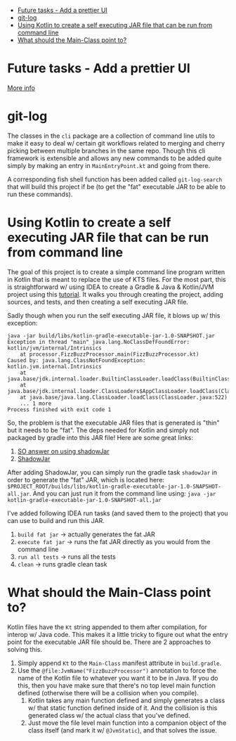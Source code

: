 <!-- START doctoc generated TOC please keep comment here to allow auto update -->
<!-- DON'T EDIT THIS SECTION, INSTEAD RE-RUN doctoc TO UPDATE -->

- [Future tasks - Add a prettier UI](#future-tasks---add-a-prettier-ui)
- [git-log](#git-log)
- [Using Kotlin to create a self executing JAR file that can be run from command line](#using-kotlin-to-create-a-self-executing-jar-file-that-can-be-run-from-command-line)
- [What should the Main-Class point to?](#what-should-the-main-class-point-to)

<!-- END doctoc generated TOC please keep comment here to allow auto update -->

# Future tasks - Add a prettier UI

[More info](https://github.com/nazmulidris/notes/issues/60)

# git-log

The classes in the `cli` package are a collection of command line utils to make it easy to deal w/ certain git workflows
related to merging and cherry picking between multiple branches in the same repo. Though this cli framework is
extensible and allows any new commands to be added quite simply by making an entry in `MainEntryPoint.kt` and going from
there.

A corresponding fish shell function has been added called `git-log-search` that will build this project if be (to get
the "fat" executable JAR to be able to run these commands).

# Using Kotlin to create a self executing JAR file that can be run from command line

The goal of this project is to create a simple command line program written in Kotlin that is meant to replace the use
of KTS files. For the most part, this is straightforward w/ using IDEA to create a Gradle & Java & Kotlin/JVM project
using this [tutorial](https://www.jetbrains.com/help/idea/getting-started-with-gradle.html). It walks you through
creating the project, adding sources, and tests, and then creating a self executing JAR file.

Sadly though when you run the self executing JAR file, it blows up w/ this exception:

```
java -jar build/libs/kotlin-gradle-executable-jar-1.0-SNAPSHOT.jar
Exception in thread "main" java.lang.NoClassDefFoundError: kotlin/jvm/internal/Intrinsics
	at processor.FizzBuzzProcessor.main(FizzBuzzProcessor.kt)
Caused by: java.lang.ClassNotFoundException: kotlin.jvm.internal.Intrinsics
	at java.base/jdk.internal.loader.BuiltinClassLoader.loadClass(BuiltinClassLoader.java:581)
	at java.base/jdk.internal.loader.ClassLoaders$AppClassLoader.loadClass(ClassLoaders.java:178)
	at java.base/java.lang.ClassLoader.loadClass(ClassLoader.java:522)
	... 1 more
Process finished with exit code 1
```

So, the problem is that the executable JAR files that is generated is "thin" but it needs to be "fat". The deps needed
for Kotlin and simply not packaged by gradle into this JAR file! Here are some great links:

1. [SO answer on using shadowJar](https://stackoverflow.com/a/32473606/2085356)
2. [ShadowJar](https://imperceptiblethoughts.com/shadow/getting-started/#default-java-groovy-tasks)

After adding ShadowJar, you can simply run the gradle task `shadowJar` in order to generate the "fat" JAR, which is
located here: `$PROJECT_ROOT/builds/libs/kotlin-gradle-executable-jar-1.0-SNAPSHOT-all.jar`. And you can just run it
from the command line using: `java -jar kotlin-gradle-executable-jar-1.0-SNAPSHOT-all.jar`

I've added following IDEA run tasks (and saved them to the project) that you can use to build and run this JAR.

1. `build fat jar` -> actually generates the fat JAR
2. `execute fat jar` -> runs the fat JAR directly as you would from the command line
3. `run all tests` -> runs all the tests
4. `clean` -> runs gradle clean task

# What should the Main-Class point to?

Kotlin files have the `Kt` string appended to them after compilation, for interop w/ Java code. This makes it a little
tricky to figure out what the entry point for the executable JAR file should be. There are 2 approaches to solving this.

1. Simply append `Kt` to the `Main-Class` manifest attribute in `build.gradle`.
2. Use the `@file:JvmName("FizzBuzzProcessor")` annotation to force the name of the Kotlin file to whatever you want it
   to be in Java. If you do this, then you have make sure that there's no top level main function defined (otherwise
   there will be a collision when you compile).
   1. Kotlin takes any main function defined and simply generates a class w/ that static function defined inside of it.
      And the collision is this generated class w/ the actual class that you've defined.
   2. Just move the file level main function into a companion object of the class itself (and mark it w/ `@JvmStatic`),
      and that solves the issue.
